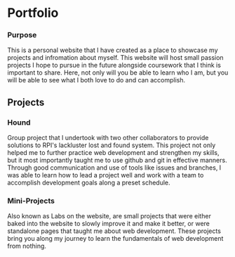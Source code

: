 
# Portfolio

### Purpose

This is a personal website that I have created as a place to showcase my projects and infromation about myself. This website will host small passion projects I hope to pursue in the future alongside coursework that I think is important to share. Here, not only will you be able to learn who I am, but you will be able to see what I both love to do and can accomplish. 

## Projects

### Hound

Group project that I undertook with two other collaborators to provide solutions to RPI's lackluster lost and found system. This project not only helped me to further practice web development and strengthen my skills, but it most importantly taught me to use github and git in effective manners. Through good communication and use of tools like issues and branches, I was able to learn how to lead a project well and work with a team to accomplish development goals along a preset schedule.

### Mini-Projects

Also known as Labs on the website, are small projects that were either baked into the website to slowly improve it and make it better, or were standalone pages that taught me about web development. These projects bring you along my journey to learn the fundamentals of web development from nothing. 


